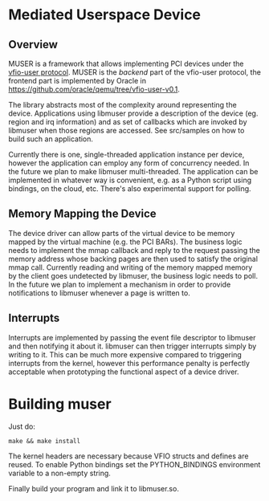 Mediated Userspace Device
=========================

Overview
--------

MUSER is a framework that allows implementing PCI devices under the [vfio-user
protocol](https://lists.gnu.org/archive/html/qemu-devel/2020-11/msg02458.html).
MUSER is the _backend_ part of the vfio-user protocol, the frontend part is
implemented by Oracle in https://github.com/oracle/qemu/tree/vfio-user-v0.1.

The library abstracts most of the complexity around representing the device.
Applications using libmuser provide a description of the device (eg. region and
irq information) and as set of callbacks which are invoked by libmuser when
those regions are accessed. See src/samples on how to build such an
application.

Currently there is one, single-threaded application instance per device,
however the application can employ any form of concurrency needed. In the
future we plan to make libmuser multi-threaded. The application can be
implemented in whatever way is convenient, e.g. as a Python script using
bindings, on the cloud, etc. There's also experimental support for polling.


Memory Mapping the Device
-------------------------

The device driver can allow parts of the virtual device to be memory mapped by
the virtual machine (e.g. the PCI BARs). The business logic needs to implement
the mmap callback and reply to the request passing the memory address whose
backing pages are then used to satisfy the original mmap call. Currently
reading and writing of the memory mapped memory by the client goes undetected
by libmuser, the business logic needs to poll. In the future we plan to
implement a mechanism in order to provide notifications to libmuser whenever a
page is written to.


Interrupts
----------

Interrupts are implemented by passing the event file descriptor to libmuser
and then notifying it about it. libmuser can then trigger interrupts simply by
writing to it. This can be much more expensive compared to triggering interrupts
from the kernel, however this performance penalty is perfectly acceptable when
prototyping the functional aspect of a device driver.


Building muser
==============

Just do:

	make && make install

The kernel headers are necessary because VFIO structs and defines are reused.
To enable Python bindings set the PYTHON_BINDINGS environment variable to a
non-empty string.

Finally build your program and link it to libmuser.so.
